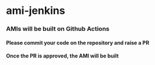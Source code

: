 # ami-jenkins

### AMIs will be built on Github Actions

#### Please commit your code on the repository and raise a PR
#### Once the PR is approved, the AMI will be built
